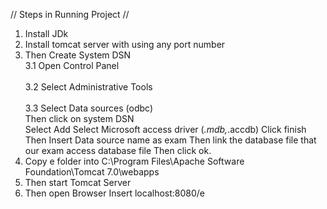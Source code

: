 // Steps in Running Project //
1)	Install JDk
2)	Install tomcat server with using any port number
3)	Then Create System DSN
    <br>3.1 Open Control Panel<br>
    <br>3.2 Select Administrative Tools<br>
    <br>3.3 Select Data sources (odbc)<br>
Then click on system DSN   
Select Add
Select Microsoft access driver (*.mdb,*.accdb)
Click finish
Then Insert Data source name as exam
Then link the database file that our exam access database file
Then click ok.
4)	Copy e folder into C:\Program Files\Apache Software Foundation\Tomcat 7.0\webapps
5)	Then start Tomcat Server 
6)	Then open Browser 
Insert localhost:8080/e
  
 
  
 

